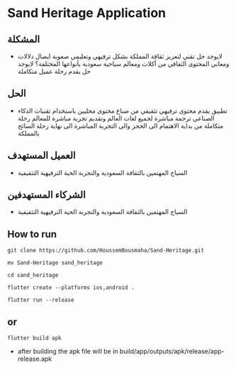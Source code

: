 # Sand Heritage Application

## المشكلة

- لایوجد حل تقني لتعزیز ثقافة المملکة بشکل ترفیهي وتعلیمي
    صعوبة ایصال دلالات ومعاني المحتوى الثقافي من أکلات ومعالم سیاحیة سعودیة بأنواعها المختلفة؟
    لایوجد حل یقدم رحلة عمیل متکاملة

## الحل

- تطبیق یقدم محتوى ترفیهي تثقیفي من صناع محتوى محلیین
باستخدام تقنیات الذکاء الصناعي ترجمة مباشرة لجمیع لغات العالم وتقدیم تجربة مباشرة للمعالم
رحلة متکاملة من بدایة الاهتمام الی الحجز والی التجربة المباشرة الی نهایة رحلة السائح بالمملکة

## العمیل المستهدف

- السیاح المهتمین بالثقافة السعودیة والتجربة الحیة الترفیهیة التثقیفیة

## الشركاء المستهدفين

- السیاح المهتمین بالثقافة السعودیة والتجربة الحیة الترفیهیة التثقیفیة

## How to run

```git clone https://github.com/HoussemBousmaha/Sand-Heritage.git```

```mv Sand-Heritage sand_heritage```

```cd sand_heritage```

```flutter create --platforms ios,android .```

```flutter run --release```

## or

```flutter build apk```

- after building the apk file will be in build/app/outputs/apk/release/app-release.apk
